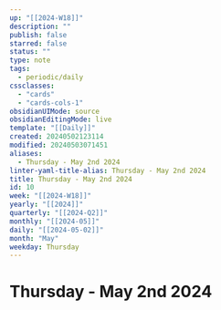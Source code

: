 ```yaml
---
up: "[[2024-W18]]"
description: ""
publish: false
starred: false
status: ""
type: note
tags:
  - periodic/daily
cssclasses:
  - "cards"
  - "cards-cols-1"
obsidianUIMode: source
obsidianEditingMode: live
template: "[[Daily]]"
created: 20240502123114
modified: 20240503071451
aliases:
  - Thursday - May 2nd 2024
linter-yaml-title-alias: Thursday - May 2nd 2024
title: Thursday - May 2nd 2024
id: 10
week: "[[2024-W18]]"
yearly: "[[2024]]"
quarterly: "[[2024-Q2]]"
monthly: "[[2024-05]]"
daily: "[[2024-05-02]]"
month: "May"
weekday: Thursday
---
```


# Thursday - May 2nd 2024
